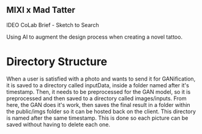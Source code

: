 ## MIXI x Mad Tatter

IDEO CoLab Brief - Sketch to Search

Using AI to augment the design process when creating a novel tattoo.


# Directory Structure

When a user is satisfied with a photo and wants to send it for GANification, it is saved to a directory called inputData, inside a folder named after it's timestamp. Then, it needs to be preprocessed for the GAN model, so it is preprocessed and then saved to a directory called images/inputs. From here, the GAN does it's work, then saves the final result in a folder within the public/imgs folder so it can be hosted back on the client. This directory is named after the same timestamp. This is done so each picture can be saved without having to delete each one.
